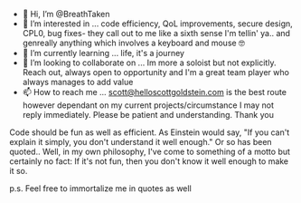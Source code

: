 - 👋 Hi, I’m @BreathTaken
- 👀 I’m interested in ... code efficiency, QoL improvements, secure design, CPL0, bug fixes- they call out to me like a sixth sense I'm tellin' ya.. and genreally anything which involves a keyboard and mouse 🤓
- 🌱 I’m currently learning ... life, it's a journey
- 💞️ I’m looking to collaborate on ... Im more a soloist but not explicitly. Reach out, always open to opportunity and I'm a great team player who always manages to add value
- 📫 How to reach me ... scott@helloscottgoldstein.com is the best route however dependant on my current projects/circumstance I may not reply immediately. Please be patient and understanding. Thank you

Code should be fun as well as efficient. As Einstein would say, "If you can't explain it simply, you don't understand it well enough." Or so has been quoted.. Well, in my own philosophy, I've come to something of a motto but certainly no fact: If it's not fun, then you don't know it well enough to make it so.

p.s. Feel free to immortalize me in quotes as well
